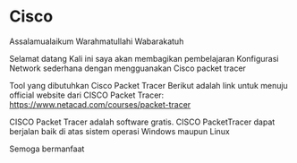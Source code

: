 # Cisco
Assalamualaikum Warahmatullahi Wabarakatuh

Selamat datang 
Kali ini saya akan membagikan pembelajaran Konfigurasi Network sederhana dengan mengguanakan Cisco packet tracer

Tool yang dibutuhkan
Cisco Packet Tracer
Berikut adalah link untuk menuju official website dari CISCO Packet Tracer: 
https://www.netacad.com/courses/packet-tracer

CISCO Packet Tracer adalah software gratis.
CISCO PacketTracer dapat berjalan baik di atas sistem operasi Windows maupun Linux

Semoga bermanfaat
